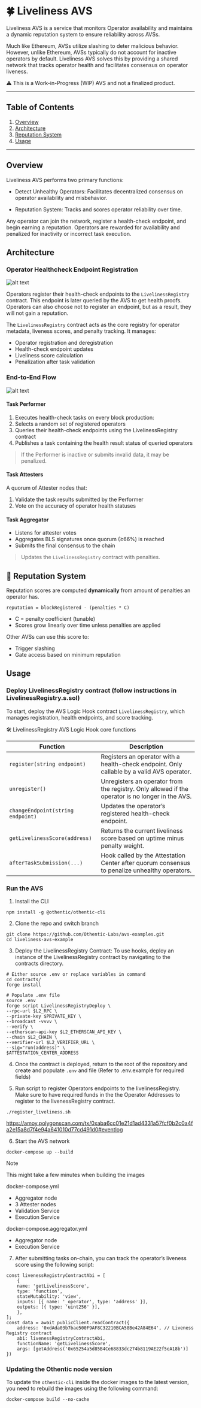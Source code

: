 # 🍀 Liveliness AVS

Liveliness AVS is a service that monitors Operator availability and maintains a dynamic reputation system to ensure reliability across AVSs.

Much like Ethereum, AVSs utilize slashing to deter malicious behavior. However, unlike Ethereum, AVSs typically do not account for inactive operators by default. Liveliness AVS solves this by providing a shared network that tracks operator health and facilitates consensus on operator liveness.

⚠️ This is a Work-in-Progress (WIP) AVS and not a finalized product.

---

## Table of Contents

1. [Overview](#overview)  
2. [Architecture](#architecture)  
3. [Reputation System](#-reputation-system)  
4. [Usage](#usage)


---


## Overview
Liveliness AVS performs two primary functions:

- Detect Unhealthy Operators: Facilitates decentralized consensus on operator availability and misbehavior.

- Reputation System: Tracks and scores operator reliability over time.

Any operator can join the network, register a health-check endpoint, and begin earning a reputation. Operators are rewarded for availability and penalized for inactivity or incorrect task execution.

## Architecture

### **Operator Healthcheck Endpoint Registration**

![alt text](image.png)

Operators register their health-check endpoints to the `LivelinessRegistry` contract. This endpoint is later queried by the AVS to get health proofs. Operators can also choose not to register an endpoint, but as a result, they will not gain a reputation.


The `LivelinessRegistry` contract acts as the core registry for operator metadata, liveness scores, and penalty tracking. It manages:

- Operator registration and deregistration
- Health-check endpoint updates
- Liveliness score calculation
- Penalization after task validation

### End-to-End Flow

![alt text](avs.png)

#### Task Performer

1. Executes health-check tasks on every block production:
2. Selects a random set of registered operators
3. Queries their health-check endpoints using the LivelinessRegistry contract
4. Publishes a task containing the health result status of queried operators

> If the Performer is inactive or submits invalid data, it may be penalized.

#### Task Attesters

A quorum of Attester nodes that:

1. Validate the task results submitted by the Performer
2. Vote on the accuracy of operator health statuses

#### Task Aggregator

- Listens for attester votes
- Aggregates BLS signatures once quorum (≥66%) is reached
- Submits the final consensus to the chain

> Updates the `LivelinessRegistry` contract with penalties.



## 🧮 Reputation System

Reputation scores are computed **dynamically** from amount of penalties an operator has. 

```
reputation = blockRegistered - (penalties * C)
```
- C = penalty coefficient (tunable)
- Scores grow linearly over time unless penalties are applied

Other AVSs can use this score to:

- Trigger slashing
- Gate access based on minimum reputation


## Usage

### Deploy LivelinessRegistry contract (follow instructions in LivelinessRegistry.s.sol)
To start, deploy the AVS Logic Hook contract `LivelinessRegistry`, which manages registration, health endpoints, and score tracking.

🛠️ LivelinessRegistry AVS Logic Hook core functions

| Function                             | Description                                                                                       |
|--------------------------------------|---------------------------------------------------------------------------------------------------|
| `register(string endpoint)`          | Registers an operator with a health-check endpoint. Only callable by a valid AVS operator.        |
| `unregister()`                       | Unregisters an operator from the registry. Only allowed if the operator is no longer in the AVS.  |
| `changeEndpoint(string endpoint)`    | Updates the operator’s registered health-check endpoint.                                          |
| `getLivelinessScore(address)`        | Returns the current liveliness score based on uptime minus penalty weight.                        |
| `afterTaskSubmission(...)`           | Hook called by the Attestation Center after quorum consensus to penalize unhealthy operators.     |


### Run the AVS

1. Install the CLI
```
npm install -g @othentic/othentic-cli
```

2. Clone the repo and switch branch
```
git clone https://github.com/Othentic-Labs/avs-examples.git
cd liveliness-avs-example
```

3. Deploy the LivelinessRegistry Contract: To use hooks, deploy an instance of the LivelinessRegistry contract by navigating to the contracts directory. 

```
# Either source .env or replace variables in command
cd contracts/
forge install

# Populate .env file
source .env
forge script LivelinessRegistryDeploy \
--rpc-url $L2_RPC \
--private-key $PRIVATE_KEY \
--broadcast -vvvv \
--verify \
--etherscan-api-key $L2_ETHERSCAN_API_KEY \
--chain $L2_CHAIN \
--verifier-url $L2_VERIFIER_URL \
--sig="run(address)" \
$ATTESTATION_CENTER_ADDRESS
```

4. Once the contract is deployed, return to the root of the repository and create and populate `.env` and file
 (Refer to .env.example for required fields)

5. Run script to register Operators endpoints to the livelinessRegistry. Make sure to have required funds in the the Operator Addresses to register to the livenessRegistry contract.
```
./register_liveliness.sh
```

https://amoy.polygonscan.com/tx/0xaba6cc01e21d1ad4331a57fcf0b2c0a4fa2e15a8d7f4e94a641010d77cd491d0#eventlog

6. Start the AVS network
```
docker-compose up --build
```
> [!NOTE]
> This might take a few minutes when building the images

docker-compose.yml
- Aggregator node
- 3 Attester nodes
- Validation Service
- Execution Service

docker-compose.aggregator.yml
- Aggregator node
- Execution Service

7. After submitting tasks on-chain, you can track the operator’s liveness score using the following script:
```
const livenessRegistryContractAbi = [
    {
    name: 'getLivelinessScore',
    type: 'function',
    stateMutability: 'view',
    inputs: [{ name: '_operator', type: 'address' }],
    outputs: [{ type: 'uint256' }],
    },
];
const data = await publicClient.readContract({
    address: '0xdAda03b7bae500F9AF8C32210BCA58Be42A84E64', // Liveness Registry contract
    abi: livenessRegistryContractAbi,
    functionName: 'getLivelinessScore',
    args: [getAddress('0x65254a5d85B4Ce68833dc274b8119AE22f5eA18b')]
}) 
```

### Updating the Othentic node version
To update the `othentic-cli` inside the docker images to the latest version, you
need to rebuild the images using the following command:
```console
docker-compose build --no-cache
```
